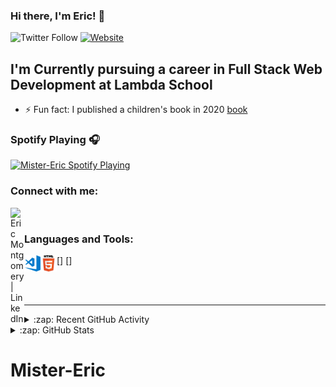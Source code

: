 ### Hi there, I'm Eric! 👋

![Twitter Follow](https://img.shields.io/twitter/follow/Lullaby4D?color=1DA1F2&logo=twitter&style=for-the-badge)
[![Website](https://img.shields.io/website?label=Lullaby4MyDemons.com&style=for-the-badge&url=https%3A%2F%2Flullaby4mydemons.com)](https://lullaby4mydemons.com)

## I'm Currently pursuing a career in Full Stack Web Development at Lambda School
 
- ⚡ Fun fact: I published a children's book in 2020 [book]

### Spotify Playing 🎧

[<img src="https://spotify-now-playing-tau-ten.vercel.app/api/spotify-playing" alt="Mister-Eric Spotify Playing" width="350" />](https://open.spotify.com/user/vsunjirsrpqskwh06shta4djv)

### Connect with me:
[<img align="left" alt="Eric Montgomery | LinkedIn" width="22px" src="https://cdn.jsdelivr.net/npm/simple-icons@v3/icons/linkedin.svg" />][linkedin]



<br />

### Languages and Tools:

[<img align="left" alt="Visual Studio Code" width="26px" src="https://raw.githubusercontent.com/github/explore/80688e429a7d4ef2fca1e82350fe8e3517d3494d/topics/visual-studio-code/visual-studio-code.png" />]
[<img align="left" alt="HTML5" width="26px" src="https://raw.githubusercontent.com/github/explore/80688e429a7d4ef2fca1e82350fe8e3517d3494d/topics/html/html.png" />]

<br />
<br />

---

<details>
  <summary>:zap: Recent GitHub Activity</summary>
  
<!--START_SECTION:activity-->


<!--END_SECTION:activity-->

</details>

<details>
  <summary>:zap: GitHub Stats</summary>

  <img align="left" alt="Mister-Eric's GitHub Stats" src="https://github-readme-stats.mister-eric.vercel.app/api?username=Mister-Eric&show_icons=true&hide_border=true" />

</details>

[website]: https://l4md.com
[book]: https://amzn.to/2X6mhAm
[twitter]: https://twitter.com/Lullaby4D
[linkedin]: https://linkedin.com/in/mrericmontgomery/


# Mister-Eric
